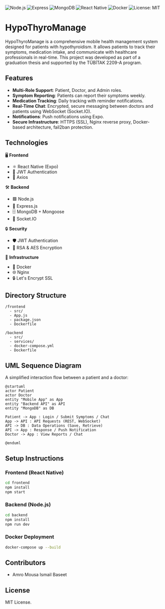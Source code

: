![Node.js](https://img.shields.io/badge/Node.js-18.x-brightgreen)
![Express](https://img.shields.io/badge/Express.js-4.x-blue)
![MongoDB](https://img.shields.io/badge/MongoDB-6.x-green)
![React Native](https://img.shields.io/badge/React_Native-0.73-blueviolet)
![Docker](https://img.shields.io/badge/Docker-Ready-blue)
![License: MIT](https://img.shields.io/badge/License-MIT-yellow.svg)
# HypoThyroManage

HypoThyroManage is a comprehensive mobile health management system designed for patients with hypothyroidism. It allows patients to track their symptoms, medication intake, and communicate with healthcare professionals in real-time. This project was developed as part of a graduation thesis and supported by the TÜBİTAK 2209-A program.

## Features

- **Multi-Role Support**: Patient, Doctor, and Admin roles.
- **Symptom Reporting**: Patients can report their symptoms weekly.
- **Medication Tracking**: Daily tracking with reminder notifications.
- **Real-Time Chat**: Encrypted, secure messaging between doctors and patients using WebSocket (Socket.IO).
- **Notifications**: Push notifications using Expo.
- **Secure Infrastructure**: HTTPS (SSL), Nginx reverse proxy, Docker-based architecture, fail2ban protection.

## Technologies

🖥️ **Frontend**  
- ⚛️ React Native (Expo)  
- 🔐 JWT Authentication  
- 📡 Axios

🛠️ **Backend**  
- 🟩 Node.js  
- 🚀 Express.js  
- 🗄️ MongoDB + Mongoose  
- 🔗 Socket.IO

🔒 **Security**  
- 🛡️ JWT Authentication  
- 🔐 RSA & AES Encryption

🚢 **Infrastructure**  
- 🐳 Docker  
- 🌐 Nginx  
- 🔒 Let's Encrypt SSL
## Directory Structure

```
/frontend
  - src/
  - App.js
  - package.json
  - Dockerfile

/backend
  - src/
  - services/
  - docker-compose.yml
  - Dockerfile
```

## UML Sequence Diagram

A simplified interaction flow between a patient and a doctor:

```plantuml
@startuml
actor Patient
actor Doctor
entity "Mobile App" as App
entity "Backend API" as API
entity "MongoDB" as DB

Patient -> App : Login / Submit Symptoms / Chat
App -> API : API Requests (REST, WebSocket)
API -> DB : Data Operations (Save, Retrieve)
API -> App : Response / Push Notification
Doctor -> App : View Reports / Chat

@enduml
```

## Setup Instructions

### Frontend (React Native)

```bash
cd frontend
npm install
npm start
```

### Backend (Node.js)

```bash
cd backend
npm install
npm run dev
```

### Docker Deployment

```bash
docker-compose up --build
```

## Contributors

- Amro Mousa Ismail Baseet

## License

MIT License.
